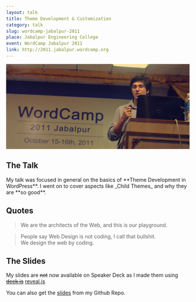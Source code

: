 ```yaml
---
layout: talk
title: Theme Development & Customization
category: talk
slug: wordcamp-jabalpur-2011
place: Jabalpur Engineering College
event: WordCamp Jabalpur 2011
link: http://2011.jabalpur.wordcamp.org
---
```


<div class="islet">
	<img class="img--center img--medium" src="/images/Me-at-WordCamp-Jabalpur-2011.jpg" />
</div>

## The Talk

<p class="lead" markdown="1">My talk was focused in general on the basics of **Theme Development in WordPress**. I went on to cover aspects like _Child Themes_ and why they are **so good**.</p>

## Quotes

<blockquote>
	<p>We are the architects of the Web, and this is our playground.</p>
</blockquote>

<blockquote>
	<p>People say Web Design is not coding, I call that bullshit.<br/>We design the web by coding.</p>
</blockquote>

## The Slides

My slides are <strike>not</strike> now available on Speaker Deck as I made them using <strike><a href="https://github.com/imakewebthings/deck.js">deck.js</a></strike> [reveal.js](https://github.com/hakimel/reveal.js)

You can also get the [slides](https://github.com/aniketpant/presentations) from my Github Repo.

<script async class="speakerdeck-embed" data-id="744fdab0193e0130d62322000a8f842e" data-ratio="1.41436464088398" src="//speakerdeck.com/assets/embed.js"></script>
